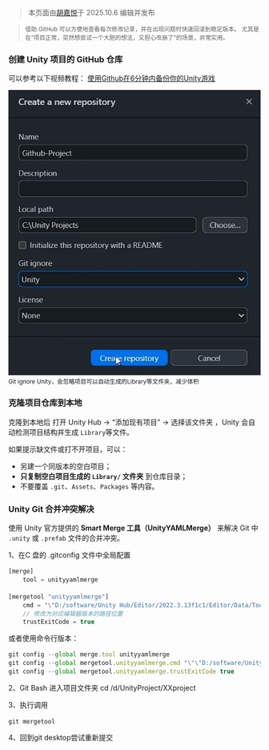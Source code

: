 > 本页面由[胡嘉悦](../../社团介绍/成员.md)于 2025.10.6 编辑并发布

<small> 

>借助 GitHub 可以方便地查看每次修改记录，并在出现问题时快速回滚到稳定版本。
尤其是在“项目正常，突然想尝试一个大胆的想法，又担心改崩了”的场景，非常实用。

</small>

### 创建 Unity 项目的 GitHub 仓库

可以参考以下视频教程：
[使用Github在6分钟内备份你的Unity游戏](https://www.bilibili.com/video/BV16V411N7K2/?spm_id_from=333.788.comment.all.click&vd_source=b494db6c8f6cf9d675a0cca5dde89df7)

![image.png](../../assets/images/UnityGameArt/image%2013.png)
<small> Git ignore Unity，会忽略项目可以自动生成的Library等文件夹，减少体积</small>

### 克隆项目仓库到本地

克隆到本地后 打开 Unity Hub → “添加现有项目” → 选择该文件夹
，Unity 会自动检测项目结构并生成 `Library`等文件。

如果提示缺文件或打不开项目，可以：
- 另建一个同版本的空白项目；
- **只复制空白项目生成的 `Library/` 文件夹** 到仓库目录；
- 不要覆盖 `.git`、`Assets`、`Packages` 等内容。

### Unity Git 合并冲突解决

使用 Unity 官方提供的 **Smart Merge 工具（UnityYAMLMerge）** 来解决 Git 中 `.unity` 或 `.prefab` 文件的合并冲突。

1、在C 盘的 .gitconfig 文件中全局配置

```jsx
[merge]
    tool = unityyamlmerge

[mergetool "unityyamlmerge"]
    cmd = "\"D:/software/Unity Hub/Editor/2022.3.13f1c1/Editor/Data/Tools/UnityYAMLMerge.exe\" merge -p \"$BASE\" \"$REMOTE\" \"$LOCAL\" \"$MERGED\""
    // 修改为对应编辑器版本的路径位置
    trustExitCode = true
```

或者使用命令行版本：

```jsx
git config --global merge.tool unityyamlmerge
git config --global mergetool.unityyamlmerge.cmd "\"\"D:/software/Unity Hub/Editor/2021.3.16f1/Editor/Data/Tools/UnityYAMLMerge.exe\" merge -p \\\"$BASE\\\" \\\"$REMOTE\\\" \\\"$LOCAL\\\" \\\"$MERGED\\\"\""
git config --global mergetool.unityyamlmerge.trustExitCode true
```

2、Git Bash 进入项目文件夹
cd /d/UnityProject/XXproject

3、执行调用

`git mergetool`

4、回到git desktop尝试重新提交